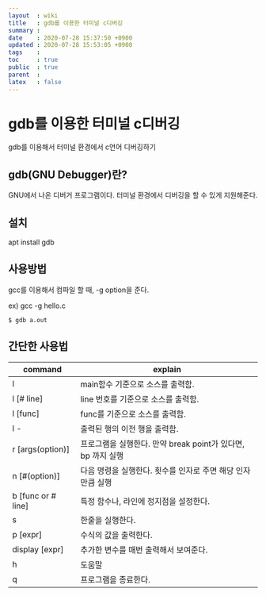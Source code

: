 ```yaml
---
layout  : wiki
title   : gdb를 이용한 터미널 c디버깅
summary : 
date    : 2020-07-28 15:37:50 +0900
updated : 2020-07-28 15:53:05 +0900
tags    : 
toc     : true
public  : true
parent  : 
latex   : false
---
```


# gdb를 이용한 터미널 c디버깅

gdb를 이용해서 터미널 환경에서 c언어 디버깅하기

## gdb(GNU Debugger)란?

GNU에서 나온 디버거 프로그램이다.
터미널 환경에서 디버깅을 할 수 있게 지원해준다.

## 설치

apt install gdb

## 사용방법

gcc를 이용해서 컴파일 할 때, -g option을 준다.

ex) gcc -g hello.c
```shell    
$ gdb a.out
```

## 간단한 사용법
| command            | explain                                                      |
|--------------------|--------------------------------------------------------------|
| l                  | main함수 기준으로 소스를 출력함.                             |
| l [# line]         | line 번호를 기준으로 소스를 출력함.                          |
| l [func]           | func를 기준으로 소스를 출력함.                               |
| l -                | 출력된 행의 이전 행을 출력함.                                |
| r [args(option)]   | 프로그램을 실행한다. 만약 break point가 있다면, bp 까지 실행 |
| n [#(option)]      | 다음 명령을 실행한다. 횟수를 인자로 주면 해당 인자만큼 실행  |
| b [func or # line] | 특정 함수나, 라인에 정지점을 설정한다.                       |
| s                  | 한줄을 실행한다.                                             |
| p [expr]           | 수식의 값을 출력한다.                                        |
| display [expr]     | 추가한 변수를 매번 출력해서 보여준다.                        |
| h                  | 도움말                                                       |
| q                  | 프로그램을 종료한다.                                         |

